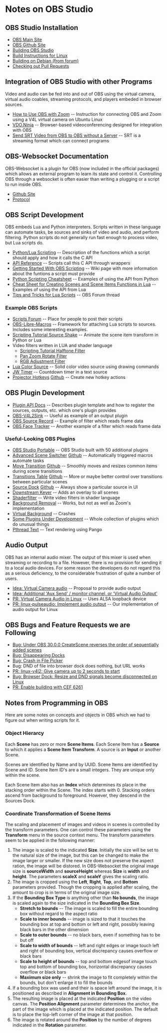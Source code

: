 # Notes on OBS Studio

## OBS Studio Installation

* [OBS Main Site](https://obsproject.com/)
* [OBS Github Site](https://github.com/obsproject/obs-studio)
* [Building OBS Studio](https://github.com/obsproject/obs-studio/wiki/Building-OBS-Studio)
* [Build Instructions for Linux](https://github.com/obsproject/obs-studio/wiki/build-instructions-for-linux)
* [Building on Debian (from forum)](https://obsproject.com/forum/threads/debian-obs-studio-build-mini-howto.169680/)
* [Checking out Pull Requests](https://stackoverflow.com/questions/27567846/how-can-i-check-out-a-github-pull-request-with-git#30584951)

## Integration of OBS Studio with other Programs

Video and audio can be fed into and out of OBS using the virtual camera,
virtual audio coables, streaming protocols, and players embeded in browser sources.

* [How to Use OBS with Zoom](https://www.eigenmagic.com/2020/04/22/how-to-use-obs-studio-with-zoom/) -- Instruction for connecting OBS and Zoom using a V4L virtual camera on Ubuntu Linux
* [VDO.Ninja](https://docs.vdo.ninja/) -- Browser-based videoconferencing designed for integration with OBS
* [Send SRT Video from OBS to OBS without a Server](https://youtu.be/eDgZ-IqvCJc?si=jGq48syIcpUk4IIL) -- SRT is a streaming format which can connect programs

## OBS-Websocket Documentation

OBS-Websocket is a plugin for OBS (now included in the official packages) which allows an external
program to learn its state and control it. Controlling OBS through a websocket is often easier
than writing a plugging or a script to run inside OBS.

* [Github Site](https://github.com/obsproject/obs-websocket)
* [Protocol](https://github.com/obsproject/obs-websocket/blob/master/docs/generated/protocol.md)

## OBS Script Development

OBS embeds Lua and Python interpreters. Scripts written in these language can automate
tasks, be sources and sinks of video and audio, and perform filtering. Python scripts
do not generally run fast enough to process video, but Lua scripts do.

* [Python/Lua Scripting](https://docs.obsproject.com/scripting) -- Description of the functions which a script should apply and how it calls the C API
* [API Reference](https://docs.obsproject.com/reference-core-objects) -- Scripts call this C API through wrappers
* [Getting Started With OBS Scripting](https://github.com/obsproject/obs-studio/wiki/Getting-Started-With-OBS-Scripting) -- Wiki page with more information about the funtions a script must provide
* [Python Scripting Cheatsheet](https://github.com/upgradeQ/OBS-Studio-Python-Scripting-Cheatsheet-obspython-Examples-of-API) -- Examples of using the API from Python
* [Cheat Sheet for Creating Scenes and Scene Items Functions in Lua](https://github.com/Chriscodinglife/get-started-with-lua) -- Examples of using the API from Lua
* [Tips and Tricks for Lua Scripts](https://obsproject.com/forum/threads/tips-and-tricks-for-lua-scripts.132256/) -- OBS Forum thread

### Example OBS Scripts

* [Scripts Forum](https://obsproject.com/forum/resources/categories/scripts.5/) -- Place for people to post their scripts
* [OBS-Libre-Macros](https://github.com/upgradeQ/obs-libre-macros) -- Framework for attaching Lua scripts to sources. Includes some interesting examples.
* [Scripting Tutorial Source Shake](https://obsproject.com/wiki/Scripting-Tutorial-Source-Shake) -- Animate the scene item transform in Python or Lua
* Video filters written in LUA and shader language
    * [Scripting Tutorial Halftone Filter](https://obsproject.com/wiki/Scripting-Tutorial-Halftone-Filter)
    * [Pan Zoom Rotate Filter](https://obsproject.com/forum/resources/pan-zoom-rotate.1489/)
    * [RGB Adjustment Filter](https://obsproject.com/forum/resources/rgb-adjustment-tool-filter.1642/ )
* [Lua Color Source](https://obsproject.com/forum/resources/lua-color-source.717/) -- Solid color video source using drawing commands
* [JW Timer](https://github.com/lucidokr/obs-jw-timer/) -- Countdown timer in a text source
* [Projector Hotkeys](https://obsproject.com/forum/resources/projector-hotkeys.1197/) [Github](https://github.com/DavidKMagnus/projector-hotkeys) -- Create new hotkey actions

## OBS Plugin Development

* [Plugin API Docs](https://obsproject.com/docs/plugins.html) -- Describes plugin template and how to register the sources, outputs, etc. which one's plugin provides
* [OBS-V4L2Sink](https://github.com/CatxFish/obs-v4l2sink) -- Useful as example of an output plugin
* [OBS Source Record](https://github.com/exeldro/obs-source-record) -- Example of filter which reads frame data
* [OBS Face Tracker](https://github.com/norihiro/obs-face-tracker) -- Another example of a filter which reads frame data

### Useful-Looking OBS Plugins

* [OBS Studio Portable](https://github.com/wimpysworld/obs-studio-portable) -- OBS Studio built with 50 additional plugins
* [Advanced Scene Switcher](https://obsproject.com/forum/resources/advanced-scene-switcher.395/) [Github](https://github.com/WarmUpTill/SceneSwitcher) -- Automatically triggered macros automate tasks
* [Move Transition](https://obsproject.com/forum/resources/move.913/) [Github](https://github.com/exeldro/obs-move-transition) -- Smoothly moves and resizes common items during scene transitions
* [Transitions Table](https://obsproject.com/forum/resources/transition-table.1174/) [Github](https://github.com/exeldro/obs-transition-table) -- More or maybe better control over transitions between particular scenes
* [Source Dock](https://obsproject.com/forum/resources/source-dock.1317/) [Github](https://github.com/exeldro/obs-source-dock) -- Always show a particular source in UI
* [Downstream Keyer](https://github.com/exeldro/obs-downstream-keyer) -- Adds an overlay to all scenes
* [Shaderfilter](https://github.com/exeldro/obs-shaderfilter/) -- Write video filters in shader language
* [Background Removal](https://github.com/occ-ai/obs-backgroundremoval) -- Works, but not as well as Zoom's implementation
* [Virtual Background](https://github.com/kounoike/obs-virtualbg) -- Crashes
* [Some Plugins Under Development](https://obsproject.com/forum/threads/some-plugins-under-development.160557/) -- Whole collection of plugins which do unusual things
* [Pthread Text](https://obsproject.com/forum/resources/pthread-text.1287/) -- Text rendering using Pango

## Audio Output

OBS has an internal audio mixer. The output of this mixer is used when
streaming or recording to a file. However, there is no provision for
sending it to a local audio devices. For some reason the developers do
not regard this as a serious deficiency, to the considerable frustration
of quite a number of users.

* [Idea: Virtual Camera audio](https://ideas.obsproject.com/posts/1415/obs-virtual-camera-audio) -- Proposal to provide audio output
* [Idea: Additional 'Aux Send' / monitor channel, or 'Virtual Audio Output'](https://ideas.obsproject.com/posts/965/additional-aux-send-monitor-channel-or-virtual-audio-output)
* [PR: Virtual Camera Audio in Linux](https://github.com/obsproject/obs-studio/pull/8171) -- Uses ALSA loopback device
* [PR: linux-pulseaudio: Implement audio output](https://github.com/obsproject/obs-studio/pull/10495) -- Our implementation of audio output for Linux

## OBS Bugs and Feature Requests we are Following

* [Bug: Under OBS 30.0.0 CreateScene reverses the order of sequentially added scenes](https://github.com/obsproject/obs-websocket/issues/1181)
* [Bug: Disappearing Docks](https://www.reddit.com/r/obs/comments/114lnoj/disappearing_docks_how_do_i_get_them_back/)
* [Bug: Crash in File Picker](https://github.com/obsproject/obs-browser/issues/384)
* Bug: DND of file into browser dock does nothing, but URL works
* [PR: linux-v4l2: Give camera up to 2 seconds to start](https://github.com/obsproject/obs-studio/pull/10335)
* [Bug: Browser Dock: Resize and DND signals become disconnected on Linux](https://github.com/obsproject/obs-browser/issues/437)
* [PR: Enable building with CEF 6261](https://github.com/obsproject/obs-browser/pull/434)

## Notes from Programming in OBS

Here are some notes on concepts and objects in OBS which we had to figure
out when writing scripts for it.

### Object Hierarcy

Each **Scene** has zero or more **Scene Items**. Each Scene Item has a **Source** to which it applies
a **Scene Item Transform**. A source is an **Input** or another Scene.

Scenes are identified by Name and by UUID. Scene Items are identified by Scene and ID. 
Scene Item ID's are a small integers. They are unique only within the scene.

Each Scene Item also has an **Index** which determines its place in the stacking order
within the Scene. The index starts with 0. Stacking orders ascend from background to
foreground. However, they descend in the Sources Dock.

### Coordinate Transformation of Scene Items

The scaling and placement of images and videos in scenes is controlled by the
transform parameters. One can control these parameters using the **Transform**
menu in the source context menu. The transform parameters seem to be applied
in the following manner:

1. The image is scaled to the indicated **Size**. Initially the size will
be set to the natural size of the image, but this can be changed to make
the image larger or smaller. If the new size does not preserve the aspect
ration, the image will be distored. In OBS-Websocket the original image size
is **sourceWidth** and **sourceHeight** whereas **Size** is **width** and
**height**. The parameters **scaleX** and **scaleY** gives the scaling
ratio.
2. The image is cropped using the **Left**, **Right**, **Top**, and **Bottom**
parameters provided. Though the cropping is applied after scaling, the amount
to crop is in terms of the original image size.
3. If the **Bounding Box Type** is anything other than **No bounds**, the image
is scaled again to the size indicated in the **Bounding Box Size**.
    * **Stretch to bounds** -- The image is scaled to fill the entire bounding
box without regard to the aspect ratio
    * **Scale to inner bounds** -- image is sized to that it touches the bounding box at top and bottom or left and right, possibly leaving black bars in the other dimension
    * **Scale to outer bounds** -- no black bars, even if something has to be but off
    * **Scale to width of bounds** -- left and right edges or image touch left and right of bounding box, vertical discrepancy causes overflow or black bars
    * **Scale to height of bounds** -- top and bottom edgesof image touch top and bottom of bounding box, horizontal discrepancy causes overflow or black bars
    * **Maximum size only** -- shrink the image to fit completely within the bounds, but don't enlarge it to fill the bounds
4. If a bounding box was used and their is space left around the image, it is positioned as described in **Alignment in Bounding Box**.
5. The resulting image is placed at the indicated **Position** on the video canvas. The
**Position Alignment** parameter determines the anchor, the part of the image which is placed
at the indicated position. The default is to place the top-left corner
of the image at that position.
6. The image is rotated around the **Position** by the number of degrees
indicated in the **Rotation** parameter.

